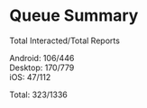 # Queue Summary

Total Interacted/Total Reports

Android: 106/446  
Desktop: 170/779  
iOS: 47/112

Total: 323/1336
